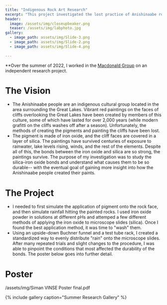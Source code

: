 ```yaml
---
title: "Indigenous Rock Art Research"
excerpt: "This project investigated the lost practice of Anishinaabe rock paintings through the lens of chemistry."
header:
  image: /assets/img/closeupbeaker.png
  teaser: /assets/img/labphoto.jpg
gallery:
  - image_path: assets/img/Slide-3.png
  - image_path: assets/img/Slide-2.png
  - image_path: assets/img/Slide-4.png
   
---
```


**Over the summer of 2022, I worked in the [Macdonald Group](https://www.vanderbilt.edu/AnS/chemistry/groups/macdonald/index.html) on an independent research project.

# The Vision

* The Anishinaabe people are an indigenous cultural group located in the area surrounding the Great Lakes. Vibrant red paintings on the faces of cliffs overlooking the Great Lakes have been created by members of this culture, some of which have lasted for over 2,000 years (while modern grafitti on the cliffs washes off after a season). Unfortunately, the methods of creating the pigments and painting the cliffs have been lost.
* The pigment is made of iron oxide, and the cliff faces are covered in a layer of silica. The paintings have survived centuries of exposure to rainwater, lake levels rising, winds, and the rest of the elements. Despite all of this, the bonds between the iron oxide and silica are so strong, the paintings survive. The purpose of my investigation was to study the silica-iron oxide bonds and understand what causes them to be so durable-- with the eventual goal of gaining more insight into how the Anishinaabe people created their paints.

# The Project

* I needed to first simulate the application of pigment onto the rock face, and then simulate rainfall hitting the painted rocks. I used iron oxide powder in solutions at different pHs and attemped a few different methods of applying the iron oxide to microscope slides (silica). Once I found the best application method, it was time to "wash" them.
* Using an upside-down Buchner funnel and a test tube rack, I created a standardized way to evenly distribute "rain" onto the microscope slides. After many repeated trials and slight changes to the procedure, I was able to pinpoint the conditions that most affected the durability of the bonds. The poster below goes into further detail.

# Poster
/assets/img/Siman VINSE Poster final.pdf

{% include gallery caption="Summer Research Gallery" %}
